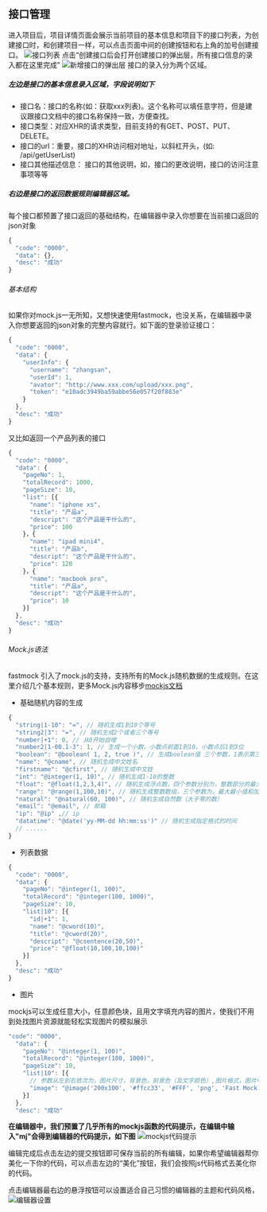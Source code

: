 ## 接口管理
进入项目后，项目详情页面会展示当前项目的基本信息和项目下的接口列表，为创建接口时，和创建项目一样，可以点击页面中间的创建按钮和右上角的加号创建接口。
![接口列表](http://fastmock.ufile.ucloud.com.cn/fastmock-apis.jpg)
点击“创建接口后会打开创建接口的弹出层，所有接口信息的录入都在这里完成”
![新增接口的弹出层](http://fastmock.ufile.ucloud.com.cn/fastmock-api-save.jpg)
接口的录入分为两个区域。

##### 左边是接口的基本信息录入区域，字段说明如下

- 接口名：接口的名称(如：获取xxx列表)。这个名称可以填任意字符，但是建议跟接口文档中的接口名称保持一致，方便查找。
- 接口类型：对应XHR的请求类型，目前支持的有GET、POST、PUT、DELETE。
- 接口的url：重要，接口的XHR访问相对地址，以斜杠开头，(如: /api/getUserList)
- 接口其他描述信息： 接口的其他说明，如，接口的更改说明，接口的访问注意事项等等

##### 右边是接口的返回数据规则编辑器区域。

每个接口都预置了接口返回的基础结构，在编辑器中录入你想要在当前接口返回的json对象

~~~javascript
{
  "code": "0000",
  "data": {},
  "desc": "成功"
}
~~~
###### 基本结构
如果你对mock.js一无所知，又想快速使用fastmock，也没关系，在编辑器中录入你想要返回的json对象的完整内容就行。如下面的登录验证接口：
~~~javascript
{
  "code": "0000",
  "data": {
    "userInfo": {
      "username": "zhangsan",
      "userId": 1,
      "avator": "http://www.xxx.com/upload/xxx.png",
      "token": "e10adc3949ba59abbe56e057f20f883e"
    }
  },
  "desc": "成功"
}
~~~
又比如返回一个产品列表的接口
~~~javascript
{
  "code": "0000",
  "data": {
    "pageNo": 1,
    "totalRecord": 1000,
    "pageSize": 10,
    "list": [{
      "name": "iphone xs",
      "title": "产品a",
      "descript": "这个产品是干什么的",
      "price": 100
    }，{
      "name": "ipad mini4",
      "title": "产品b",
      "descript": "这个产品是干什么的",
      "price": 120
    }，{
      "name": "macbook pro",
      "title": "产品a",
      "descript": "这个产品是干什么的",
      "price": 10
    }]
  },
  "desc": "成功"
}
~~~

###### Mock.js语法
fastmock 引入了mock.js的支持，支持所有的Mock.js随机数据的生成规则。在这里介绍几个基本规则，更多Mock.js内容移步[mockjs文档](https://github.com/nuysoft/Mock/wiki)
- 基础随机内容的生成

~~~javascript
{
  "string|1-10": "=", // 随机生成1到10个等号
  "string2|3": "=", // 随机生成2个或者三个等号
  "number|+1": 0, // 从0开始自增
  "number2|1-00.1-3": 1, // 生成一个小数，小数点前面1到10，小数点后1到3位
  "boolean": "@boolean( 1, 2, true )", // 生成boolean值 三个参数，1表示第三个参数true出现的概率，2表示false出现的概率
  "name": "@cname", // 随机生成中文姓名
  "firstname": "@cfirst", // 随机生成中文姓
  "int": "@integer(1, 10)", // 随机生成1-10的整数
  "float": "@float(1,2,3,4)", // 随机生成浮点数，四个参数分别为，整数部分的最大最小值和小数部分的最大最小值
  "range": "@range(1,100,10)", // 随机生成整数数组，三个参数为，最大最小值和加的步长
  "natural": "@natural(60, 100)", // 随机生成自然数（大于零的数）
  "email": "@email", // 邮箱
  "ip": "@ip" ,// ip
  "datatime": "@date('yy-MM-dd hh:mm:ss')" // 随机生成指定格式的时间
  // ......
}
~~~
- 列表数据

~~~javascript
{
  "code": "0000",
  "data": {
    "pageNo": "@integer(1, 100)",
    "totalRecord": "@integer(100, 1000)",
    "pageSize": 10,
    "list|10": [{
      "id|+1": 1,
      "name": "@cword(10)",
      "title": "@cword(20)",
      "descript": "@csentence(20,50)",
      "price": "@float(10,100,10,100)"
    }]
  },
  "desc": "成功"
}
~~~
- 图片

mockjs可以生成任意大小，任意颜色块，且用文字填充内容的图片，使我们不用到处找图片资源就能轻松实现图片的模拟展示
~~~javascript
"code": "0000",
  "data": {
    "pageNo": "@integer(1, 100)",
    "totalRecord": "@integer(100, 1000)",
    "pageSize": 10,
    "list|10": [{
      // 参数从左到右依次为，图片尺寸，背景色，前景色（及文字颜色）,图片格式，图片中间的填充文字内容
      "image": "@image('200x100', '#ffcc33', '#FFF', 'png', 'Fast Mock')" 
    }]
  },
  "desc": "成功"
~~~

<strong>在编辑器中，我们预置了几乎所有的mockjs函数的代码提示，在编辑中输入"mj"会得到编辑器的代码提示，如下图</strong>
![mockjs代码提示](http://fastmock.ufile.ucloud.com.cn/fastmock-code-snippet.jpg)

编辑完成后点击左边的提交按钮即可保存当前的所有编辑，如果你希望编辑器帮你美化一下你的代码，可以点击左边的“美化”按钮，我们会按照js代码格式去美化你的代码。

点击编辑器最右边的悬浮按钮可以设置适合自己习惯的编辑器的主题和代码风格，
![编辑器设置](http://fastmock.ufile.ucloud.com.cn/fastmock-aditor-set.jpg)